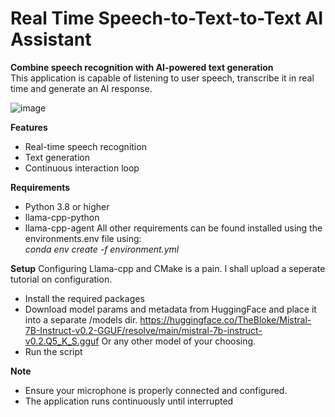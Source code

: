 # Real Time Speech-to-Text-to-Text AI Assistant

**Combine speech recognition with AI-powered text generation** <br>
This application is capable of listening to user speech, transcribe it in real time and generate an AI response. <br>

![image](https://github.com/user-attachments/assets/99d83bca-05cc-4a35-b9ce-3597d8d59eee)

**Features**
- Real-time speech recognition
- Text generation
- Continuous interaction loop

**Requirements**
- Python 3.8 or higher
- llama-cpp-python
- llama-cpp-agent
All other requirements can be found installed using the environments.env file using: <br>
*conda env create -f environment.yml*

**Setup**
Configuring Llama-cpp and CMake is a pain. I shall upload a seperate tutorial on configuration.
- Install the required packages
-  Download model params and metadata from HuggingFace and place it into a separate /models dir.
  https://huggingface.co/TheBloke/Mistral-7B-Instruct-v0.2-GGUF/resolve/main/mistral-7b-instruct-v0.2.Q5_K_S.gguf
  Or any other model of your choosing. 
-  Run the script

**Note**
- Ensure your microphone is properly connected and configured.
- The application runs continuously until interrupted
